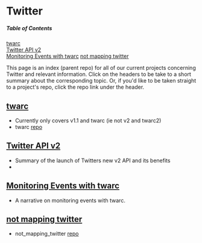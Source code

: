 # Twitter

##### Table of Contents  
[twarc](#twarc)  
[Twitter API v2](#v2)   
[Monitoring Events with twarc](#monitoring)
[not mapping twitter](#nomaps)


This page is an index (parent repo) for all of our current projects concerning Twitter and relevant information. Click on the headers to be take to a short summary about the corresponding topic. Or, if you'd like to be taken straight to a project's repo, click the repo link under the header. 

<a name="twarc"/>  

## [twarc](twarc.md)   
- Currently only covers v1.1 and twarc (ie not v2 and twarc2)
- twarc [repo](https://github.com/ucsb-collaboratory/twarc)


<a name="v2"/>    
 
## [Twitter API v2](v2.md)
- Summary of the launch of Twitters new v2 API and its benefits
- 

<a name="monitoring"/>    
 
## [Monitoring Events with twarc](monitoring_events_twarc.md)
- A narrative on monitoring events with twarc. 


<a name="nomaps"/>   

## [not mapping twitter](not_mapping_twitter.md)
- not_mapping_twitter [repo](https://github.com/ucsb-collaboratory/not_mapping_twitter)

